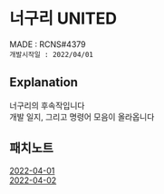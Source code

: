 # 너구리 UNITED
MADE : RCNS#4379<br/>
`개발시작일 : 2022/04/01`


## Explanation
너구리의 후속작입니다<br/>
개발 일지, 그리고 명령어 모음이 올라옵니다

## 패치노트
[2022-04-01](https://github.com/raccoonsman/-UNITED/blob/main/%ED%8C%A8%EC%B9%98%EB%85%B8%ED%8A%B8/2022-01-01.md)<br/>
[2022-04-02](https://github.com/raccoonsman/-UNITED/blob/main/%ED%8C%A8%EC%B9%98%EB%85%B8%ED%8A%B8/2022-04-02.md)
